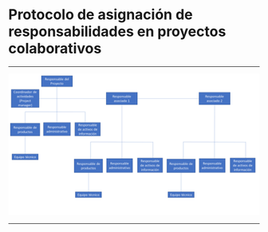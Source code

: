 # Protocolo de asignación de responsabilidades en proyectos colaborativos

* * *

![ ](fi_protocolo_asig_respon.png)

* * *

